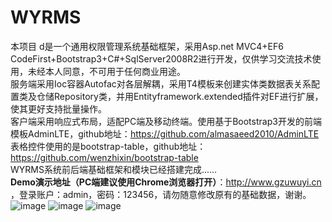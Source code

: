 # WYRMS
本项目 d是一个通用权限管理系统基础框架，采用Asp.net MVC4+EF6 CodeFirst+Bootstrap3+C#+SqlServer2008R2进行开发，仅供学习交流技术使用，未经本人同意，不可用于任何商业用途。<br/>
服务端采用Ioc容器Autofac对各层解耦，采用T4模板来创建实体类数据表关系配置类及仓储Repository类，并用Entityframework.extended插件对EF进行扩展，使其更好支持批量操作。<br/>
客户端采用响应式布局，适配PC端及移动终端。使用基于Bootstrap3开发的前端模板AdminLTE，github地址：https://github.com/almasaeed2010/AdminLTE <br/>
表格控件使用的是bootstrap-table，github地址：https://github.com/wenzhixin/bootstrap-table <br/>
WYRMS系统前后端基础框架和模块已经搭建完成......<br/><strong>Demo演示地址（PC端建议使用Chrome浏览器打开）</strong>：http://www.gzuwuyi.cn ，登录账户：admin，密码：123456，请勿随意修改原有的基础数据，谢谢。
![image](https://github.com/wuyi23/WYRMS/blob/master/screenshots/login.jpg)
![image](https://github.com/wuyi23/WYRMS/blob/master/screenshots/角色管理.jpg)
![image](https://github.com/wuyi23/WYRMS/blob/master/screenshots/QQ截图20160320230653.png)




